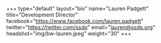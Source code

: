 +++
type="default"
layout="bio"
name="Lauren Padgett"
title="Development Director"
facebook="https://www.facebook.com/lauren.padgett"
twitter="https://twitter.com/ssdp"
email="lauren@ssdp.org"
headshot="img/bw-lauren.jpeg"
weight="30"
+++
